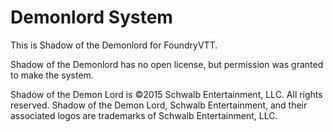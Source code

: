 # Demonlord System

This is Shadow of the Demonlord for FoundryVTT.

Shadow of the Demonlord has no open license, but permission was granted to make the system.

Shadow of the Demon Lord is ©2015 Schwalb Entertainment, LLC. All rights reserved.
Shadow of the Demon Lord, Schwalb Entertainment, and their associated logos are trademarks of Schwalb Entertainment, LLC.
